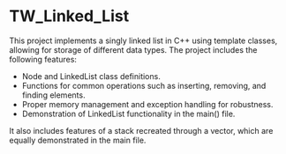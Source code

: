# TW_Linked_List

This project implements a singly linked list in C++ using template classes, allowing for storage of different data types. The project includes the following features:

- Node and LinkedList class definitions.
- Functions for common operations such as inserting, removing, and finding elements.
- Proper memory management and exception handling for robustness.
- Demonstration of LinkedList functionality in the main() file.

It also includes features of a stack recreated through a vector, which are equally demonstrated in the main file.
